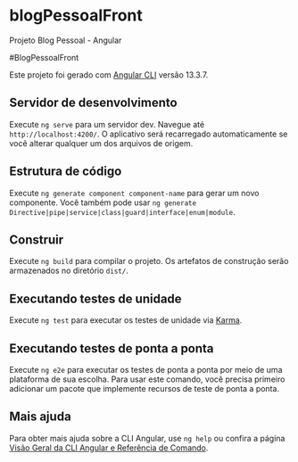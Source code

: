 # blogPessoalFront
Projeto Blog Pessoal - Angular

#BlogPessoalFront

Este projeto foi gerado com [Angular CLI](https://github.com/angular/angular-cli) versão 13.3.7.

## Servidor de desenvolvimento

Execute `ng serve` para um servidor dev. Navegue até `http://localhost:4200/`. O aplicativo será recarregado automaticamente se você alterar qualquer um dos 
arquivos de origem.

## Estrutura de código

Execute `ng generate component component-name` para gerar um novo componente. 
Você também pode usar `ng generate Directive|pipe|service|class|guard|interface|enum|module`.

## Construir

Execute `ng build` para compilar o projeto. Os artefatos de construção serão armazenados no diretório `dist/`.

## Executando testes de unidade

Execute `ng test` para executar os testes de unidade via [Karma](https://karma-runner.github.io).

## Executando testes de ponta a ponta

Execute `ng e2e` para executar os testes de ponta a ponta por meio de uma plataforma de sua escolha. Para usar este comando, 
você precisa primeiro adicionar um pacote que implemente recursos de teste de ponta a ponta.

## Mais ajuda

Para obter mais ajuda sobre a CLI Angular, use `ng help` ou confira a página [Visão Geral da CLI Angular e Referência de Comando](https://angular.io/cli).
